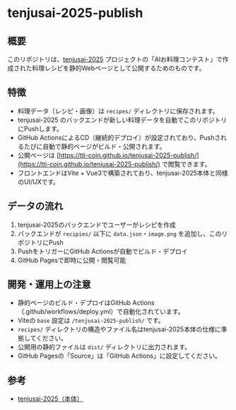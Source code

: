 # tenjusai-2025-publish

## 概要

このリポジトリは、[tenjusai-2025](https://github.com/tti-coin/tenjusai-2025) プロジェクトの「AIお料理コンテスト」で作成された料理レシピを静的Webページとして公開するためのものです。

## 特徴

- 料理データ（レシピ・画像）は `recipes/` ディレクトリに保存されます。
- tenjusai-2025 のバックエンドが新しい料理データを自動でこのリポジトリにPushします。
- GitHub ActionsによるCD（継続的デプロイ）が設定されており、Pushされるたびに自動で静的ページがビルド・公開されます。
- 公開ページは [https://tti-coin.github.io/tenjusai-2025-publish/](https://tti-coin.github.io/tenjusai-2025-publish/) で閲覧できます。
- フロントエンドはVite + Vue3で構築されており、tenjusai-2025本体と同様のUI/UXです。

## データの流れ

1. tenjusai-2025のバックエンドでユーザーがレシピを作成
2. バックエンドが `recipies/` 以下に `data.json`・`image.png` を追加し、このリポジトリにPush
3. PushをトリガーにGitHub Actionsが自動でビルド・デプロイ
4. GitHub Pagesで即時に公開・閲覧可能

## 開発・運用上の注意

- 静的ページのビルド・デプロイはGitHub Actions（.github/workflows/deploy.yml）で自動化されています。
- Viteの `base` 設定は `/tenjusai-2025-publish/` です。
- `recipes/` ディレクトリの構造やファイル名はtenjusai-2025本体の仕様に準拠してください。
- 公開用の静的ファイルは `dist/` ディレクトリに出力されます。
- GitHub Pagesの「Source」は「GitHub Actions」に設定してください。

## 参考

- [tenjusai-2025（本体）](https://github.com/tti-coin/tenjusai-2025)
